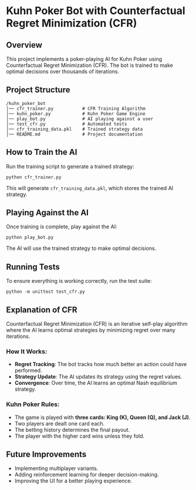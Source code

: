 # Kuhn Poker Bot with Counterfactual Regret Minimization (CFR)

## Overview
This project implements a poker-playing AI for Kuhn Poker using Counterfactual Regret Minimization (CFR). The bot is trained to make optimal decisions over thousands of iterations.

## Project Structure
```
/kuhn_poker_bot
│── cfr_trainer.py           # CFR Training Algorithm
│── kuhn_poker.py            # Kuhn Poker Game Engine
│── play_bot.py              # AI playing against a user
│── test_cfr.py              # Automated tests
│── cfr_training_data.pkl    # Trained strategy data
│── README.md                # Project documentation
```

## How to Train the AI
Run the training script to generate a trained strategy:
```
python cfr_trainer.py
```
This will generate `cfr_training_data.pkl`, which stores the trained AI strategy.

## Playing Against the AI
Once training is complete, play against the AI:
```
python play_bot.py
```
The AI will use the trained strategy to make optimal decisions.

## Running Tests
To ensure everything is working correctly, run the test suite:
```
python -m unittest test_cfr.py
```

## Explanation of CFR
Counterfactual Regret Minimization (CFR) is an iterative self-play algorithm where the AI learns optimal strategies by minimizing regret over many iterations.

### How It Works:
- **Regret Tracking**: The bot tracks how much better an action could have performed.
- **Strategy Update**: The AI updates its strategy using the regret values.
- **Convergence**: Over time, the AI learns an optimal Nash equilibrium strategy.

### Kuhn Poker Rules:
- The game is played with **three cards: King (K), Queen (Q), and Jack (J)**.
- Two players are dealt one card each.
- The betting history determines the final payout.
- The player with the higher card wins unless they fold.

## Future Improvements
- Implementing multiplayer variants.
- Adding reinforcement learning for deeper decision-making.
- Improving the UI for a better playing experience.


